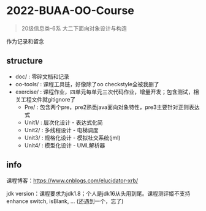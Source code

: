 # 2022-BUAA-OO-Course
> 20级信息类-6系 大二下面向对象设计与构造

作为记录和留念

## structure
- doc/ : 零碎文档和记录
- oo-tools/ : 课程工具链，好像除了oo checkstyle全被我删了
- exercise/ : 课程作业，四单元每单元三次代码作业，增量开发；包含测试，相关工程文件就gitignore了
  - Pre/ : 包含两个pre，pre2熟悉java面向对象特性，pre3主要针对正则表达式
  - Unit1/ : 层次化设计 - 表达式化简
  - Unit2/ : 多线程设计 - 电梯调度
  - Unit3/ : 规格化设计 - 模拟社交系统(jml)
  - Unit4/ : 模型化设计 - UML解析器
  
## info
课程博客：https://www.cnblogs.com/elucidator-xrb/

jdk version：课程要求为jdk1.8；个人是jdk16从头用到尾。课程测评姬不支持enhance switch, isBlank, ... (还遇到一个，忘了)